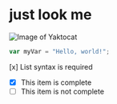 # just  look me
![Image of Yaktocat](https://octodex.github.com/images/yaktocat.png)
``` javascript
var myVar = "Hello, world!";
```
[x] List syntax is required
- [x] This item is complete
- [ ] This item is not complete
